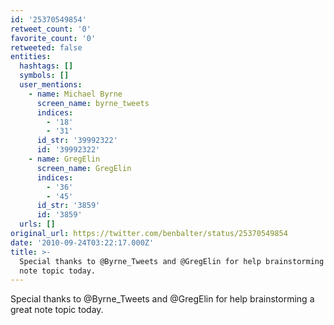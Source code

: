 ```yaml
---
id: '25370549854'
retweet_count: '0'
favorite_count: '0'
retweeted: false
entities:
  hashtags: []
  symbols: []
  user_mentions:
    - name: Michael Byrne
      screen_name: byrne_tweets
      indices:
        - '18'
        - '31'
      id_str: '39992322'
      id: '39992322'
    - name: GregElin
      screen_name: GregElin
      indices:
        - '36'
        - '45'
      id_str: '3859'
      id: '3859'
  urls: []
original_url: https://twitter.com/benbalter/status/25370549854
date: '2010-09-24T03:22:17.000Z'
title: >-
  Special thanks to @Byrne_Tweets and @GregElin for help brainstorming a great
  note topic today.
---
```


Special thanks to @Byrne_Tweets and @GregElin for help brainstorming a great note topic today.